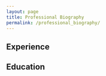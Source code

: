 ```yaml
---
layout: page
title: Professional Biography
permalink: /professional_biography/
---
```


## Experience



## Education

